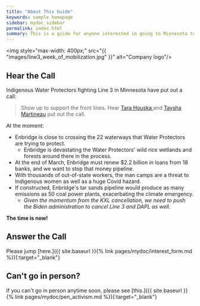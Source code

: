 ```yaml
---
title: "About This Guide"
keywords: sample homepage
sidebar: mydoc_sidebar
permalink: index.html
summary: This is a guide for anyone interested in going to Minnesota to stop line 3. 
---
```


<img style="max-width: 400px;" src="{{ "images/line3_week_of_mobilization.jpg" }}" alt="Company logo"/>

## Hear the Call
Indigenous Water Protectors fighting Line 3 in Minnesota have put out a call:

> Show up to support the front lines. 
Hear <a target="_blank" href="https://youtu.be/Pmy7nYXkEUU?t=1211">Tara Houska </a> and <a target="_blank" href="https://youtu.be/Pmy7nYXkEUU?t=1030" blank="_target">Taysha Martineau</a> put out the call.

At the moment:
- Enbridge is close to crossing the 22 waterways that Water Protectors are trying to protect. 
  * Enbridge is devastating the Water Protectors' wild rice wetlands and forests around there in the process.
- At the end of March, Enbridge must renew $2.2 billion in loans from 18 banks, and we want to stop that money pipeline.
- With thousands of out-of-state workers, the man camps are a threat to Indigenous women as well as a huge Covid hazard. 
- If constructed, Enbridge's tar sands pipeline would produce as many emissions as 50 coal power plants, exacerbating the climate emergency. 
  - *Given the momentum from the KXL cancellation, we need to push the Biden administration to cancel Line 3 and DAPL as well.*
    
**The time is now!**
  
## Answer the Call

Please jump [here.]({{ site.baseurl }}{% link pages/mydoc/interest_form.md %}){:target="_blank"}


## Can't go in person?

If you can't go in person anytime soon, please see [this.]({{ site.baseurl }}{% link pages/mydoc/pen_activism.md %}){:target="_blank"}